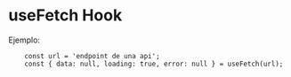 # useFetch Hook

Ejemplo:
```
    const url = 'endpoint de una api';
    const { data: null, loading: true, error: null } = useFetch(url);
```